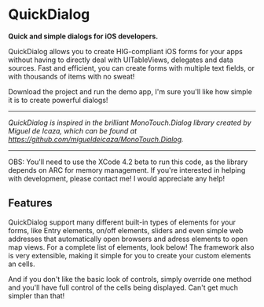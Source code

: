 # QuickDialog

**Quick and simple dialogs for iOS developers.**

QuickDialog allows you to create HIG-compliant iOS forms for your apps  without having to directly deal with UITableViews, delegates and data sources. Fast and efficient, you can create forms with multiple text fields, or with thousands of items with no sweat!

Download the project and run the demo app, I'm sure you'll like how simple it is to create powerful dialogs!

----------

*QuickDialog is inspired in the brilliant MonoTouch.Dialog library created by Miguel de Icaza, which can be found at https://github.com/migueldeicaza/MonoTouch.Dialog.*

----------

OBS: You'll need to use the XCode 4.2 beta to run this code, as the library depends on ARC for memory management. If you're interested in helping with development, please contact me! I would appreciate any help!

## Features

QuickDialog support many different built-in types of elements for your forms, like Entry elements, on/off elements, sliders and even simple web addresses that automatically open browsers and adress elements to open map views. For a complete list of elements, look below! The framework also is very extensible, making it simple for you to create your custom elements an cells.  

And if you don't like the basic look of controls, simply override one method and you'll have full control of the cells being displayed. Can't get much simpler than that!